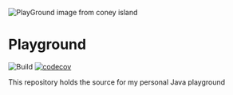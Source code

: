 ![PlayGround image from coney island](https://i.imgur.com/6tgPsty.png)

# Playground 

![Build](https://github.com/rflpazini/playground-java/workflows/Build/badge.svg)
[![codecov](https://codecov.io/gh/rflpazini/playground-java/branch/main/graph/badge.svg?token=F7RGAGLFU6)](https://codecov.io/gh/rflpazini/playground-java)

This repository holds the source for my personal Java playground
